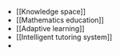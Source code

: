 - [[Knowledge space]]
- [[Mathematics education]]
- [[Adaptive learning]]
- [[Intelligent tutoring system]]
-